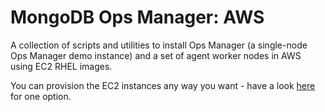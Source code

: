 # MongoDB Ops Manager: AWS

A collection of scripts and utilities to install Ops Manager (a single-node Ops Manager demo instance) and a set of agent worker nodes in AWS using EC2 RHEL images.

You can provision the EC2 instances any way you want - have a look [here](https://github.com/janosj/utilities/tree/main/provision-aws-hardware) for one option.

